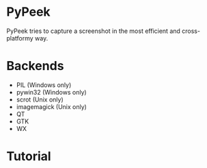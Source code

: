 PyPeek
======

PyPeek tries to capture a screenshot in the most efficient and cross-platformy way.

Backends
========
* PIL (Windows only)
* pywin32 (Windows only)
* scrot (Unix only)
* imagemagick (Unix only)
* QT
* GTK
* WX

Tutorial
========

